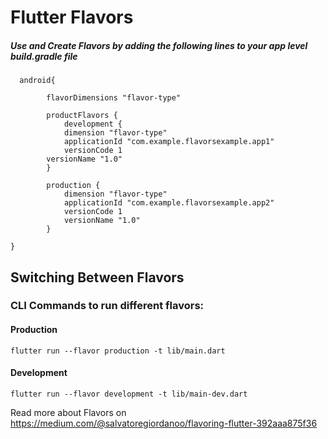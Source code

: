 
# Flutter Flavors

  

##### Use and Create Flavors by adding the following lines to your app level build.gradle file

	  android{
	  
      	    flavorDimensions "flavor-type"
      		
    	    productFlavors {
     		    development {
    		    dimension "flavor-type"
    		    applicationId "com.example.flavorsexample.app1"
    		    versionCode 1
    	    versionName "1.0"
    	    }
    	    
    	    production {
    		    dimension "flavor-type"
    		    applicationId "com.example.flavorsexample.app2"
	    	    versionCode 1
	    	    versionName "1.0"
	   	    }
	    
	}

## Switching Between Flavors
### CLI Commands to run different flavors:
#### Production
    flutter run --flavor production -t lib/main.dart
#### Development
    flutter run --flavor development -t lib/main-dev.dart

Read more about Flavors on https://medium.com/@salvatoregiordanoo/flavoring-flutter-392aaa875f36
